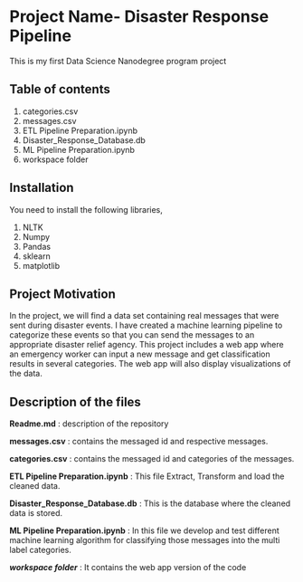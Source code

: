 # Project Name- Disaster Response Pipeline

This is my first Data Science Nanodegree program project

## Table of contents
1) categories.csv
2) messages.csv
3) ETL Pipeline Preparation.ipynb
4) Disaster_Response_Database.db
5) ML Pipeline Preparation.ipynb
6) workspace folder

## Installation
You need to install the following libraries,
1) NLTK
2) Numpy
3) Pandas
4) sklearn
5) matplotlib

## Project Motivation
In the project, we will find a data set containing real messages that were sent during disaster events. I have created a machine learning pipeline to categorize these events so that you can send the messages to an appropriate disaster relief agency. This project includes a web app where an emergency worker can input a new message and get classification results in several categories. The web app will also display visualizations of the data. 

## Description of the files
**Readme.md** : description of the repository

**messages.csv** : contains the messaged id and respective messages.

**categories.csv** : contains the messaged id and categories of the messages.

**ETL Pipeline Preparation.ipynb** :  This file Extract, Transform and load the cleaned data.

**Disaster_Response_Database.db** : This is the database where the cleaned data is stored.

**ML Pipeline Preparation.ipynb** : In this file we develop and test different machine learning algorithm for classifying those messages into the multi label categories.

***workspace folder*** : It contains the web app version of the code
